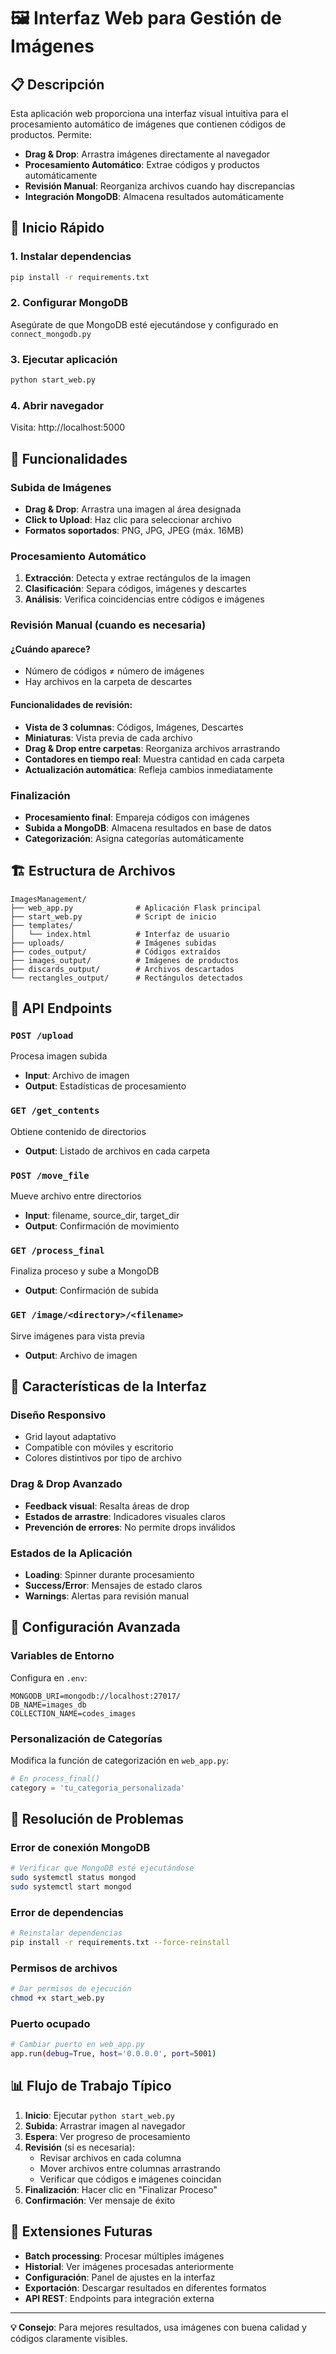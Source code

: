 # 🖼️ Interfaz Web para Gestión de Imágenes

## 📋 Descripción

Esta aplicación web proporciona una interfaz visual intuitiva para el procesamiento automático de imágenes que contienen códigos de productos. Permite:

- **Drag & Drop**: Arrastra imágenes directamente al navegador
- **Procesamiento Automático**: Extrae códigos y productos automáticamente
- **Revisión Manual**: Reorganiza archivos cuando hay discrepancias
- **Integración MongoDB**: Almacena resultados automáticamente

## 🚀 Inicio Rápido

### 1. Instalar dependencias
```bash
pip install -r requirements.txt
```

### 2. Configurar MongoDB
Asegúrate de que MongoDB esté ejecutándose y configurado en `connect_mongodb.py`

### 3. Ejecutar aplicación
```bash
python start_web.py
```

### 4. Abrir navegador
Visita: http://localhost:5000

## 🔧 Funcionalidades

### Subida de Imágenes
- **Drag & Drop**: Arrastra una imagen al área designada
- **Click to Upload**: Haz clic para seleccionar archivo
- **Formatos soportados**: PNG, JPG, JPEG (máx. 16MB)

### Procesamiento Automático
1. **Extracción**: Detecta y extrae rectángulos de la imagen
2. **Clasificación**: Separa códigos, imágenes y descartes
3. **Análisis**: Verifica coincidencias entre códigos e imágenes

### Revisión Manual (cuando es necesaria)

#### ¿Cuándo aparece?
- Número de códigos ≠ número de imágenes
- Hay archivos en la carpeta de descartes

#### Funcionalidades de revisión:
- **Vista de 3 columnas**: Códigos, Imágenes, Descartes
- **Miniaturas**: Vista previa de cada archivo
- **Drag & Drop entre carpetas**: Reorganiza archivos arrastrando
- **Contadores en tiempo real**: Muestra cantidad en cada carpeta
- **Actualización automática**: Refleja cambios inmediatamente

### Finalización
- **Procesamiento final**: Empareja códigos con imágenes
- **Subida a MongoDB**: Almacena resultados en base de datos
- **Categorización**: Asigna categorías automáticamente

## 🏗️ Estructura de Archivos

```
ImagesManagement/
├── web_app.py              # Aplicación Flask principal
├── start_web.py            # Script de inicio
├── templates/
│   └── index.html          # Interfaz de usuario
├── uploads/                # Imágenes subidas
├── codes_output/           # Códigos extraídos
├── images_output/          # Imágenes de productos
├── discards_output/        # Archivos descartados
└── rectangles_output/      # Rectángulos detectados
```

## 🔗 API Endpoints

### `POST /upload`
Procesa imagen subida
- **Input**: Archivo de imagen
- **Output**: Estadísticas de procesamiento

### `GET /get_contents`
Obtiene contenido de directorios
- **Output**: Listado de archivos en cada carpeta

### `POST /move_file`
Mueve archivo entre directorios
- **Input**: filename, source_dir, target_dir
- **Output**: Confirmación de movimiento

### `GET /process_final`
Finaliza proceso y sube a MongoDB
- **Output**: Confirmación de subida

### `GET /image/<directory>/<filename>`
Sirve imágenes para vista previa
- **Output**: Archivo de imagen

## 🎨 Características de la Interfaz

### Diseño Responsivo
- Grid layout adaptativo
- Compatible con móviles y escritorio
- Colores distintivos por tipo de archivo

### Drag & Drop Avanzado
- **Feedback visual**: Resalta áreas de drop
- **Estados de arrastre**: Indicadores visuales claros
- **Prevención de errores**: No permite drops inválidos

### Estados de la Aplicación
- **Loading**: Spinner durante procesamiento
- **Success/Error**: Mensajes de estado claros
- **Warnings**: Alertas para revisión manual

## 🔧 Configuración Avanzada

### Variables de Entorno
Configura en `.env`:
```env
MONGODB_URI=mongodb://localhost:27017/
DB_NAME=images_db
COLLECTION_NAME=codes_images
```

### Personalización de Categorías
Modifica la función de categorización en `web_app.py`:
```python
# En process_final()
category = 'tu_categoria_personalizada'
```

## 🐛 Resolución de Problemas

### Error de conexión MongoDB
```bash
# Verificar que MongoDB esté ejecutándose
sudo systemctl status mongod
sudo systemctl start mongod
```

### Error de dependencias
```bash
# Reinstalar dependencias
pip install -r requirements.txt --force-reinstall
```

### Permisos de archivos
```bash
# Dar permisos de ejecución
chmod +x start_web.py
```

### Puerto ocupado
```bash
# Cambiar puerto en web_app.py
app.run(debug=True, host='0.0.0.0', port=5001)
```

## 📊 Flujo de Trabajo Típico

1. **Inicio**: Ejecutar `python start_web.py`
2. **Subida**: Arrastrar imagen al navegador
3. **Espera**: Ver progreso de procesamiento
4. **Revisión** (si es necesaria):
   - Revisar archivos en cada columna
   - Mover archivos entre columnas arrastrando
   - Verificar que códigos e imágenes coincidan
5. **Finalización**: Hacer clic en "Finalizar Proceso"
6. **Confirmación**: Ver mensaje de éxito

## 🚀 Extensiones Futuras

- **Batch processing**: Procesar múltiples imágenes
- **Historial**: Ver imágenes procesadas anteriormente
- **Configuración**: Panel de ajustes en la interfaz
- **Exportación**: Descargar resultados en diferentes formatos
- **API REST**: Endpoints para integración externa

---

**💡 Consejo**: Para mejores resultados, usa imágenes con buena calidad y códigos claramente visibles.
